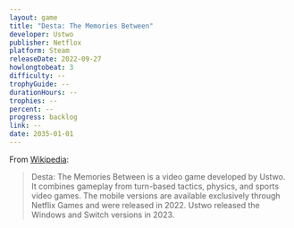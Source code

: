 ```yaml
---
layout: game
title: "Desta: The Memories Between"
developer: Ustwo
publisher: Netflox
platform: Steam
releaseDate: 2022-09-27
howlongtobeat: 3
difficulty: --
trophyGuide: --
durationHours: --
trophies: --
percent: --
progress: backlog
link: --
date: 2035-01-01
---
```


From [Wikipedia](https://en.wikipedia.org/wiki/Desta:_The_Memories_Between):

> Desta: The Memories Between is a video game developed by Ustwo. It combines gameplay from turn-based tactics, physics, and sports video games. The mobile versions are available exclusively through Netflix Games and were released in 2022. Ustwo released the Windows and Switch versions in 2023.
